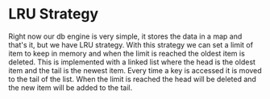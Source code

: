 # LRU Strategy

Right now our db engine is very simple, it stores the data in a map and that's it, but we have LRU strategy.
With this strategy we can set a limit of item to keep in memory and when the limit is reached the oldest item is deleted.
This is implemented with a linked list where the head is the oldest item and the tail is the newest item. 
Every time a key is accessed it is moved to the tail of the list. 
When the limit is reached the head will be deleted and the new item will be added to the tail.
